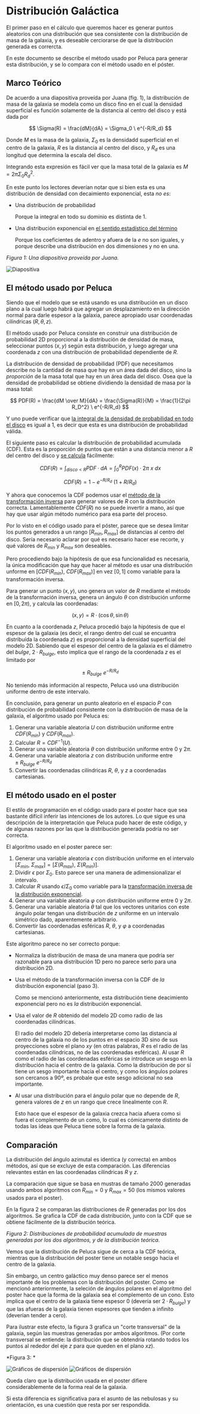 # Distribución Galáctica

El primer paso en el cálculo que queremos hacer es generar puntos aleatorios con una distribución que sea
consistente con la distribución de masa de la galaxia, y es deseable cerciorarse de que la distribución
generada es corrercta.

En este documento se describe el método usado por Peluca para generar esta distribución, y se lo compara
con el método usado en el póster.

## Marco Teórico

De acuerdo a una diapositiva proveída por Juana (fig. 1), la distribución de masa de la galaxia se modela como
un disco fino en el cual la densidad superficial es función solamente de la distancia al centro del disco y está
dada por

$$ \Sigma(R) = \frac{dM}{dA} = \Sigma_0 \ e^{-R/R_d} $$

Donde $M$ es la masa de la galaxia, $\Sigma_0$ es la densidadd superficial en el centro de la galaxia, $R$ es la
distancia al centro del disco, y $R_d$ es una longitud que determina la escala del disco.

Integrando esta expresión es fácil ver que la masa total de la galaxia es $M = 2\pi \Sigma_0 R_d^2$.

En este punto los lectores deverían notar que si bien esta es una distribución de densidad con decaimiento exponencial,
esta *no es*:

- Una distribución de probabilidad

  Porque la integral en todo su dominio es distinta de 1.
  
- Una distribución exponencial en [el sentido estadístico del término](https://es.wikipedia.org/wiki/Distribuci%C3%B3n_exponencial)

  Porque los coeficientes de adentro y afuera de la $e$ no son iguales, y porque describe una distribución en dos dimensiones y no en una.


*Figura 1: Una diapositiva proveída por Juana.*

![Diapositiva](diapositiva.jpeg)

## El método usado por Peluca

Siendo que el modelo que se está usando es una distribución en un disco plano a la cual luego habrá que agregar un desplazamiento
en la dirección normal para darle espesor a la galaxia, parece apropiado usar coordenadas cilíndricas $(R, \theta, z)$.

El método usado por Peluca consiste en construir una distribución de probabilidad 2D proporcional a la distribución de
densidad de masa, seleccionar puntos $(x, y)$ según esta distribución, y luego agregar una coordenada $z$ con una distribución de 
probabilidad dependiente de $R$.

La distribución de densidad de probabilidad (PDF) que necesitamos describe no la cantidad de masa que hay en un área dada del
disco, sino la *proporción* de la masa total que hay en un área dada del disco. Osea que la densidad de probabilidad se obtiene
dividiendo la densidad de masa por la masa total:

$$ PDF(R) = \frac{dM \over M}{dA} = \frac{\Sigma(R)}{M} = \frac{1}{2\pi R_D^2} \ e^{-R/R_d} $$

Y uno puede verificar que [la integral de la densidad de probabilidad en todo el disco](https://www.wolframalpha.com/input?i=integral+of+exp%28-R%2Fa%29*2pi*R%2F%282pi*a%5E2%29+dR+from+0+to+inf)
es igual a 1, es decir que esta es una distribución de probabilidad válida.

El siguiente paso es calcular la distribución de probabilidad acumulada (CDF). Esta es la proporción de puntos que están
a una distancia menor a $R$ del centro del disco y [se calcula](https://www.wolframalpha.com/input?i=integral+of+x*exp%28-x%2Fa%29%2Fa%5E2+from+0+to+R) fácilmente:

$$ CDF(R) = \int_{disco < R} PDF · dA = \int_0^R PDF(x) · 2\pi\ x \ dx  $$

$$ CDF(R) = 1- e^{-R/R_d}\ (1 + R/R_d) $$

Y ahora que conocemos la CDF podemos usar el [método de la transformación inversa](https://es.wikipedia.org/wiki/M%C3%A9todo_de_la_transformada_inversa)
para generar valores de $R$ con la distribución correcta. Lamentablemente $CDF(R)$ no se puede invertir a mano, así
que hay que usar algún método numérico para esa parte del proceso.

Por lo visto en el código usado para el póster, parece que se desea limitar los puntos generados a un rango $[R_{min}, R_{max}]$ de
distancias al centro del disco. Sería necesario aclarar por qué es necesario hacer ese recorte, y qué valores de $R_{min}$ y $R_{max}$
son deseables.

Pero procediendo bajo la hipótesis de que esa funcionalidad es necesaria, la única modificación que hay que hacer al método es
usar una distribución unforme en $[CDF(R_{min}),\ CDF(R_{max})]$ en vez $[0, 1]$ como variable para la transformación inversa.

Para generar un punto $(x, y)$, uno genera un valor de $R$ mediante el método de la transformación inversa, genera un ángulo
$\theta$ con distribución unforme en $[0, 2\pi)$, y calcula las coordenadas:

$$ (x, y) = R · (\cos{\theta}, \sin{\theta}) $$

En cuanto a la coordenada $z$, Peluca procedió bajo la hipótesis de que el espesor de la galaxia (es decir, el rango dentro del
cual se encuantra distribuída la coordenada $z$) es proporcional a la densidad superficial del modelo 2D. Sabiendo que el espesor
del centro de la galaxia es el diámetro del *bulge*, $2 · R_{bulge}$, esto implica que el rango de la coordenada $z$ es el
limitado por

$$ \pm\ R_{bulge}\ e^{-R/R_d} $$

No teniendo más información al respecto, Peluca usó una distribución uniforme dentro de este intervalo.

En conclusión, para generar un punto aleatorio en el espacio $P$ con distribución de probabilidad consistente con la 
distribución de masa de la galaxia, el algoritmo usado por Peluca es:

1. Generar una variable aleatoria $U$ con distribución uniforme entre $CDF(R_{min})$ y $CDF(R_{max})$.
2. Calcular $R = CDF^{-1}(U)$.
3. Generar una variable aleatoria $\theta$ con distribución uniforme entre $0$ y $2\pi$.
4. Generar una variable aleatoria $z$ con distribución uniforme entre $\pm\ R_{bulge}\ e^{-R/R_d}$
5. Convertir las coordenadas cilíndricas $R$, $\theta$, y $z$ a coordenadas cartesianas.

## El método usado en el poster

El estilo de programación en el código usado para el poster hace que sea bastante difícil inferir las intenciones
de los autores. Lo que sigue es una descripción de la interpretación que Peluca pudo hacer de este código, y de
algunas razones por las que la distribución generada podría no ser correcta.

El algoritmo usado en el poster parece ser:

1. Generar una variable aleatoria $\epsilon$ con distribución uniforme en el intervalo $[\Sigma_{min},\ \Sigma_{max}] = [\Sigma(R_{max}),\ \Sigma(R_{min})]$.
2. Dividir $\epsilon$ por $\Sigma_0$. Esto parece ser una manera de adimensionalizar el intervalo.
3. Calcular $R$ usando $\epsilon/\Sigma_0$ como variable para la [transformación inversa de la distribución exponencial](https://es.wikipedia.org/wiki/Distribuci%C3%B3n_exponencial#M%C3%A9todos_computacionales).
4. Generar una variable aleatoria $\varphi$ con distribución uniforme entre $0$ y $2\pi$.
5. Generar una variable aleatoria $\theta$ tal que los vectores unitarios con este ángulo polar tengan una distribución de $z$ uniforme en un intervalo simétrico dado, aparentemente arbitrario.
6. Convertir las coordenadas esféricas $R$, $\theta$, y $\varphi$ a coordenadas cartesianas.

Este algoritmo parece no ser correcto porque:

- Normaliza la distribución de masa de una manera que podría ser razonable para una distribución 1D pero no parece serlo para una distribución 2D.
- Usa el método de la transformación inversa con la CDF de *la* distribución exponencial (paso 3).

  Como se mencionó anteriormente, esta distribución tiene deacimiento exponencial pero no es *la* distribución exponencial.
  
- Usa el valor de $R$ obtenido del modelo 2D como radio de las coordenadas cilíndricas.

  El radio del modelo 2D debería interpretarse como las distancia al centro de la galaxia no de los puntos en el espacio 3D
  sino de sus proyecciones sobre el plano $xy$ (en otras palabras, $R$ es el radio de las coordenadas cilíndricas, no de las
  coordenadas esféricas). Al usar $R$ como el radio de las coordenadas esféricas se introduce un sesgo en la distribución hacia
  el centro de la galaxia. Como la distribución de por sí tiene un sesgo importante hacia el centro, y como los ángulos polares
  son cercanos a $90º$, es probale que este sesgo adicional no sea importante.
  
- Al usar una distribución para el ángulo polar que no depende de $R$, genera valores de $z$ en un rango que crece linealmente con $R$.

  Esto hace que el espesor de la galaxia crezca hacia afuera como si fuera el complemento de un como, lo cual es cómicamente distinto de
  todas las ideas que Peluca tiene sobre la forma de la galaxia.

## Comparación

La distribución del ángulo azimutal es identica (y correcta) en ambos métodos, así que se excluye de esta comparación. Las diferencias relevantes
están en las coordenadas cilíndricas $R$ y $z$.

La comparación que sigue se basa en mustras de tamaño 2000 generadas usando ambos algoritmos con $R_{min}=0$ y $R_{max}=50$ (los mismos valores usados para el poster).

En la figura 2 se comparan las distribuciones de $R$ generadas por los dos algoritmos. Se grafica la CDF de cada distribución, junto con la CDF
que se obtiene fácilmente de la distribución teórica.

*Figura 2: Distribuciones de probabilidad acumulada de muestras generadas por los dos algoritmos, y de la distribución teórica.*

Vemos que la distribución de Peluca sigue de cerca a la CDF teórica, mientras que la distribución del poster tiene un notable sesgo hacia 
el centro de la galaxia.

Sin embargo, un centro galáctico muy denso parece ser el menos importante de los problemas con la distribución del poster. Como se mencionó
anteriormente, la seleción de ángulos polares en el algoritmo del poster hace que la forma de la galaxia sea el complemento de un cono.
Esto implica que el centro de la galaxia tiene espesor 0 (devería ser $2·R_{bulge}$) y que las afueras de la galaxia tienen espesores que tienden
a infiníto (deverían tender a cero).

Para ilustrar este efecto, la figura 3 grafica un "corte transversal" de la galaxia, según las muestras generadas por ambos algoritmos.
(Por corte transversal se entiende: la distribución que se obtendría rotando todos los puntos al rededor del eje $z$ para que queden en
el plano $xz$).

*Figura 3: *

![Gráficos de dispersión](perfilPeluca.png)
![Gráficos de dispersión](perfilPoster.png)

Queda claro que la distribución usada en el poster difiere considerablemente de la forma real de la galaxia.

Si esta diferencia es significativa para el asunto de las nebulosas y su orientación, es una cuestión que resta por ser respondida.
